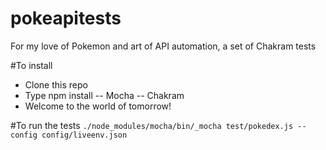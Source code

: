 # pokeapitests
For my love of Pokemon and art of API automation, a set of Chakram tests

#To install
- Clone this repo
- Type npm install
-- Mocha
-- Chakram
- Welcome to the world of tomorrow!

#To run the tests
`./node_modules/mocha/bin/_mocha test/pokedex.js --config config/liveenv.json`

